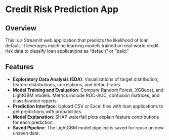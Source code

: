 # Credit Risk Prediction App

## Overview
This is a Streamlit web application that predicts the likelihood of loan default. It leverages machine learning models trained on real-world credit risk data to classify loan applications as “default” or “paid.”

## Features
- **Exploratory Data Analysis (EDA)**: Visualizations of target distribution, feature distributions, correlations, and default rates.
- **Model Training and Evaluation**: Compare Random Forest, XGBoost, and LightGBM models. Metrics include ROC-AUC, confusion matrices, and classification reports.
- **Prediction Interface**: Upload CSV or Excel files with loan applications to get predictions with probabilities.
- **Model Explanation**: SHAP waterfall plots explain feature contributions for each prediction.
- **Saved Pipeline**: The LightGBM model pipeline is saved for reuse on new unseen data.
